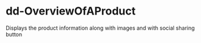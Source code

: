 # dd-OverviewOfAProduct
Displays the product information along with images and with social sharing button
